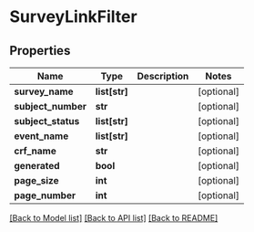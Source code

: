 # SurveyLinkFilter

## Properties
Name | Type | Description | Notes
------------ | ------------- | ------------- | -------------
**survey_name** | **list[str]** |  | [optional] 
**subject_number** | **str** |  | [optional] 
**subject_status** | **list[str]** |  | [optional] 
**event_name** | **list[str]** |  | [optional] 
**crf_name** | **str** |  | [optional] 
**generated** | **bool** |  | [optional] 
**page_size** | **int** |  | [optional] 
**page_number** | **int** |  | [optional] 

[[Back to Model list]](../README.md#documentation-for-models) [[Back to API list]](../README.md#documentation-for-api-endpoints) [[Back to README]](../README.md)


